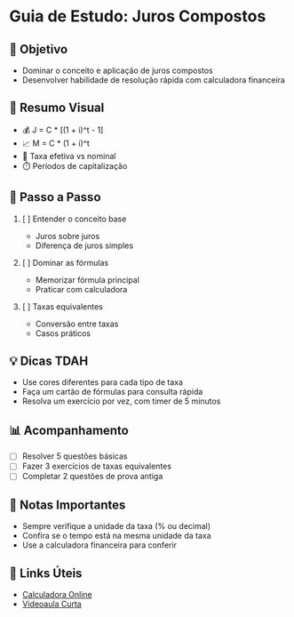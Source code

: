 # Guia de Estudo: Juros Compostos

## 🎯 Objetivo
- Dominar o conceito e aplicação de juros compostos
- Desenvolver habilidade de resolução rápida com calculadora financeira

## 📝 Resumo Visual
- 💰 J = C * [(1 + i)^t - 1]
- 📈 M = C * (1 + i)^t
- 🔄 Taxa efetiva vs nominal
- ⏱️ Períodos de capitalização

## 🔄 Passo a Passo
1. [ ] Entender o conceito base
   - Juros sobre juros
   - Diferença de juros simples

2. [ ] Dominar as fórmulas
   - Memorizar fórmula principal
   - Praticar com calculadora

3. [ ] Taxas equivalentes
   - Conversão entre taxas
   - Casos práticos

## 💡 Dicas TDAH
- Use cores diferentes para cada tipo de taxa
- Faça um cartão de fórmulas para consulta rápida
- Resolva um exercício por vez, com timer de 5 minutos

## 📊 Acompanhamento
- [ ] Resolver 5 questões básicas
- [ ] Fazer 3 exercícios de taxas equivalentes
- [ ] Completar 2 questões de prova antiga

## 📌 Notas Importantes
- Sempre verifique a unidade da taxa (% ou decimal)
- Confira se o tempo está na mesma unidade da taxa
- Use a calculadora financeira para conferir

## 🔗 Links Úteis
- [Calculadora Online](https://www.calculadora-financeira.com)
- [Videoaula Curta](https://www.youtube.com/watch?v=exemplo) 